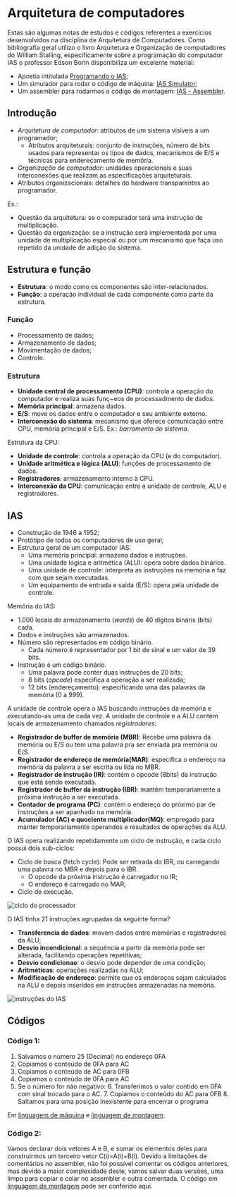 #  Arquitetura de computadores

Estas são algumas notas de estudos e códigos referentes a exercícios desenvolvidos na disciplina de Arquitetura de Computadores. Como bibliografia geral utilizo o livro Arquitetura e Organização de computadores do William Stalling, especificamente sobre a programação do computador IAS o professor Edson Borin disponibiliza um excelente material:
- Apostia intitulada [Programando o IAS](http://www.ic.unicamp.br/~edson/disciplinas/mc404/2017-2s/abef/anexos/programando_o_IAS.pdf);
- Um simulador para rodar o código de máquina: [IAS Simulator](http://www.ic.unicamp.br/~edson/disciplinas/mc404/2017-2s/abef/IAS-sim/);
- Um assembler para rodarmos o código de montagem: [IAS - Assembler](http://www.ic.unicamp.br/~edson/disciplinas/mc404/2017-2s/abef/IAS-Assembler/assembler.html).

## Introdução

- *Arquitetura de computador*: atributos de um sistema visíveis a um programador;
  - Atributos arquiteturais: conjunto de instruções, número de bits usados para representar os tipos de dados, mecanismos de E/S e técnicas para endereçamento de memória.
- *Organização de computador*: unidades operacionais e suas interconexões que realizam as especificações arquiteturais.
 - Atributos organizacionais: detalhes do hardware transparentes ao programador.

 Ex.:
 - Questão da arquitetura: se o computador terá uma instrução de multiplicação.
 - Questão da organização: se a instrução será implementada por uma unidade de multiplicação especial ou por um mecanismo que faça uso repetido da unidade de adição do sistema.

## Estrutura e função

- **Estrutura**: o modo como os componentes são inter-relacionados.
- **Função**: a operação individual de cada componente como parte da estrutura.

### Função

- Processamento de dados;
- Armazenamento de dados;
- Movimentação de dados;
- Controle.

### Estrutura

- **Unidade central de processamento (CPU)**: controla a operação do computador e realiza suas funç~eos de processadmento de dados.
- **Memória principal**: armazena dados.
- **E/S**: move os dados entre o computador e seu ambiente externo.
- **Interconexão do sistema**: mecanismo que oferece comunicação entre CPU, memória principal e E/S. Ex.: *barramento do sistema*.

Estrutura da CPU:
- **Unidade de controle**: controla a operação da CPU (e do computador).
- **Unidade aritmética e lógica (ALU)**: funções de processamento de dados.
- **Registradores**: armazenamento interno à CPU.
- **Interconexão da CPU**: comunicação entre a unidade de controle, ALU e registradores.

## IAS

- Construção de 1946 a 1952;
- Protótipo de todos os computadores de uso geral;
- Estrutura geral de um computador IAS:
  - Uma memória principal: armazena dados e instruções.
  - Uma unidade lógica e aritmética (ALU): opera sobre dados binários.
  - Uma unidade de controle: interpreta as instruções na memória e faz com que sejam executadas.
  - Um equipamento de entrada e saída (E/S): opera pela unidade de controle.

Memória do IAS:
- 1.000 locais de armazenamento (*words*) de 40 dígitos bináris (bits) cada.
- Dados e instruções são armazenados.
- Número são representados em código binário.
  - Cada número é representador por 1 bit de sinal e um valor de 39 bits.
- Instrução é um código binário.
  - Uma palavra pode conter duas instruções de 20 bits;
  - 8 bits (*opcode*) especifica a operação a ser realizada;
  - 12 bits (endereçamento): especificando uma das palavras da memória (0 a 999).

A unidade de controle opera o IAS buscando instruções da memória e executando-as uma de cada vez. A unidade de controle e a ALU contém locais de armazenamento chamados *registradores*:
- **Registrador de buffer de memória (MBR)**: Recebe uma palavra da memória ou E/S ou tem uma palavra pra ser enviada pra memória ou E/S.
- **Registrador de endereço de memória(MAR)**: especifica o endereço na memória da palavra a ser escrita ou lida no MBR.
- **Registrador de instrução (IR)**: contém o opcode (8bits) da instrução que está sendo executada.
- **Registrador de buffer da instrução (IBR)**: mantém temporariamente a próxima instrução a ser executada.
- **Contador de programa (PC)**: contém o endereço do próximo par de instruções a ser apanhado na memória.
- **Acumulador (AC) e quociente multiplicador(MQ)**: empregado para manter temporariamente operandos e resultados de operações da ALU.

O IAS opera realizando repetidamente um ciclo de instrução, e cada ciclo possui dois sub-ciclos:
- Ciclo de busca (fetch cycle): Pode ser retirada do IBR, ou carregando uma palavra no MBR e depois para o IBR.
  - O opcode da próxima instrução é carregador no IR;
  - O endereço é carregado no MAR;
- Ciclo de execução.

![ciclo do processador](https://github.com/SapoGitHub/Repositorio-Geral/blob/master/Arquitetura/imagens/ciclo.png)

O IAS tinha 21 instruções agrupadas da seguinte forma?
- **Transferencia de dados**: movem dados entre memórias e registradores da ALU;
- **Desvio incondicional**: a sequência a partir da memória pode ser alterada, facilitando operações repetitivas;
- **Desvio condicionao**: o desvio pode depender de uma condição;
- **Aritméticas**: operações realizadas na ALU;
- **Modificação de endereço**: permite que os endereços sejam calculados na ALU e depois inseridos em instruções armazenadas na memória.

![instruções do IAS](https://github.com/SapoGitHub/Repositorio-Geral/blob/master/Arquitetura/imagens/instrucoes.png)

## Códigos

### Código 1:
1. Salvamos o número 25 (Decimal) no endereço 0FA
2. Copiamos o conteúdo de 0FA para AC
3. Copiamos o conteúdo de AC para 0FB
4. Copiamos o conteúdo de 0FA para AC
5. Se o número for não negativo:
    6. Transferimos o valor contido em 0FA com sinal trocado para o AC.
    7. Copiamos o conteúdo do AC para 0FB
    8. Saltamos para uma posição inexistente para encerrar o programa

Em [linguagem de máquina](https://github.com/SapoGitHub/Repositorio-Geral/blob/master/Arquitetura/codigo_um.obj) e [linguagem de montagem](https://github.com/SapoGitHub/Repositorio-Geral/blob/master/Arquitetura/codigo_um.asm).

### Código 2:

Vamos declarar dois vetores A e B, e somar os elementos deles para construirmos um terceiro vetor C(i)=A(i)+B(i).
Devido a limitações de comentários no assembler, não foi possível comentar os códigos anteriores, mas devido a maior complexidade deste, vamos salvar duas versões, uma limpa para copiar e colar no assembler e outra comentada. O código em  [linguagem de montagem](https://github.com/SapoGitHub/Repositorio-Geral/blob/master/Arquitetura/codigo_dois.asm) pode ser conferido aqui.
